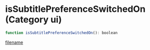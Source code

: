 # isSubtitlePreferenceSwitchedOn (Category ui)

```js
function isSubtitlePreferenceSwitchedOn(): boolean
```

[filename](isSubtitlePreferenceSwitchedOn_m.md ':include')